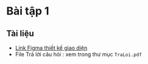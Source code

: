 # Bài tập 1

## Tài liệu
- [Link Figma thiết kế giao diện](https://www.figma.com/design/oz6oWkfDAlcFuAJl9FB7x7/Untitled?node-id=0-1&m=dev&t=CXj6acbZ4rFAP903-1)
- File Trả lời câu hỏi : xem trong thư mục `TraLoi.pdf`
  


